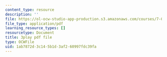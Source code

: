 ```yaml
---
content_type: resource
description: ''
file: https://ol-ocw-studio-app-production.s3.amazonaws.com/courses/7-01sc-fundamentals-of-biology-fall-2011/1ab7872d3c145b1d3af260997fdc39fa_SvjeCxVu2dI.pdf
file_type: application/pdf
learning_resource_types: []
resourcetype: Document
title: 3play pdf file
type: OCWFile
uid: 1ab7872d-3c14-5b1d-3af2-60997fdc39fa
---
```

